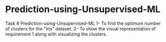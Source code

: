 # Prediction-using-Unsupervised-ML
Task # Prediction-using-Unsupervised-ML  1- To find the optimum number of clusters for the "Iris" dataset.  2- To show the visual representation of requirement 1 along with visualizing the clusters.
